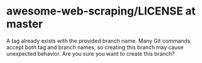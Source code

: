 # awesome-web-scraping/LICENSE at master

A tag already exists with the provided branch name. Many Git commands accept both tag and branch names, so creating this branch may cause unexpected behavior. Are you sure you want to create this branch?
